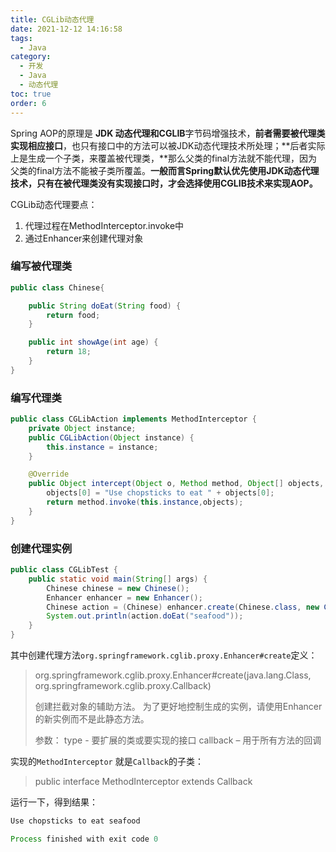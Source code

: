 ```yaml
---
title: CGLib动态代理
date: 2021-12-12 14:16:58
tags: 
  - Java
category: 
  - 开发
  - Java
  - 动态代理
toc: true
order: 6
---
```




Spring AOP的原理是 **JDK 动态代理和CGLIB**字节码增强技术，**前者需要被代理类实现相应接口**，也只有接口中的方法可以被JDK动态代理技术所处理；**后者实际上是生成一个子类，来覆盖被代理类，**那么父类的final方法就不能代理，因为父类的final方法不能被子类所覆盖。**一般而言Spring默认优先使用JDK动态代理技术，只有在被代理类没有实现接口时，才会选择使用CGLIB技术来实现AOP。**



CGLib动态代理要点：

1. 代理过程在MethodInterceptor.invoke中
2. 通过Enhancer来创建代理对象



<!-- more -->



### 编写被代理类

```java
public class Chinese{

    public String doEat(String food) {
        return food;
    }

    public int showAge(int age) {
        return 18;
    }
}
```



### 编写代理类

```java
public class CGLibAction implements MethodInterceptor {
    private Object instance;
    public CGLibAction(Object instance) {
        this.instance = instance;
    }

    @Override
    public Object intercept(Object o, Method method, Object[] objects, MethodProxy methodProxy) throws Throwable {
        objects[0] = "Use chopsticks to eat " + objects[0];
        return method.invoke(this.instance,objects);
    }
}
```



### 创建代理实例



```java
public class CGLibTest {
    public static void main(String[] args) {
        Chinese chinese = new Chinese();
        Enhancer enhancer = new Enhancer();
        Chinese action = (Chinese) enhancer.create(Chinese.class, new CGLibAction(chinese));
        System.out.println(action.doEat("seafood"));
    }
}
```

其中创建代理方法`org.springframework.cglib.proxy.Enhancer#create`定义：

> org.springframework.cglib.proxy.Enhancer#create(java.lang.Class, org.springframework.cglib.proxy.Callback)
>
> 创建拦截对象的辅助方法。 为了更好地控制生成的实例，请使用Enhancer的新实例而不是此静态方法。
>
> 参数：
> type - 要扩展的类或要实现的接口
> callback – 用于所有方法的回调

实现的`MethodInterceptor` 就是`Callback`的子类：

> public interface MethodInterceptor extends Callback



运行一下，得到结果：

```java
Use chopsticks to eat seafood

Process finished with exit code 0
```

